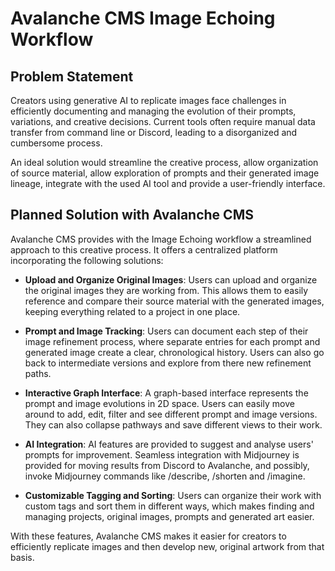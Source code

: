 # Avalanche CMS Image Echoing Workflow

## Problem Statement

Creators using generative AI to replicate images face challenges in efficiently documenting and managing the evolution of their prompts, variations, and creative decisions. Current tools often require manual data transfer from command line or Discord, leading to a disorganized and cumbersome process.

An ideal solution would streamline the creative process, allow organization of source material, allow exploration of prompts and their generated image lineage, integrate with the used AI tool and provide a user-friendly interface.

## Planned Solution with Avalanche CMS

Avalanche CMS provides with the Image Echoing workflow a streamlined approach to this creative process. It offers a centralized platform incorporating the following solutions:

- **Upload and Organize Original Images**: Users can upload and organize the original images they are working from. This allows them to easily reference and compare their source material with the generated images, keeping everything related to a project in one place.

- **Prompt and Image Tracking**: Users can document each step of their image refinement process, where separate entries for each prompt and generated image create a clear, chronological history. Users can also go back to intermediate versions and explore from there new refinement paths.

- **Interactive Graph Interface**: A graph-based interface represents the prompt and image evolutions in 2D space. Users can easily move around to add, edit, filter and see different prompt and image versions. They can also collapse pathways and save different views to their work.

- **AI Integration**: AI features are provided to suggest and analyse users' prompts for improvement. Seamless integration with Midjourney is provided for moving results from Discord to Avalanche, and possibly, invoke Midjourney commands like /describe, /shorten and /imagine.

- **Customizable Tagging and Sorting**: Users can organize their work with custom tags and sort them in different ways, which makes finding and managing projects, original images, prompts and generated art easier.

With these features, Avalanche CMS makes it easier for creators to efficiently replicate images and then develop new, original artwork from that basis.